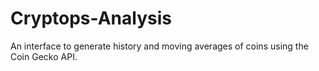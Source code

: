 # Cryptops-Analysis
An interface to generate history and moving averages of coins using the Coin Gecko API.
